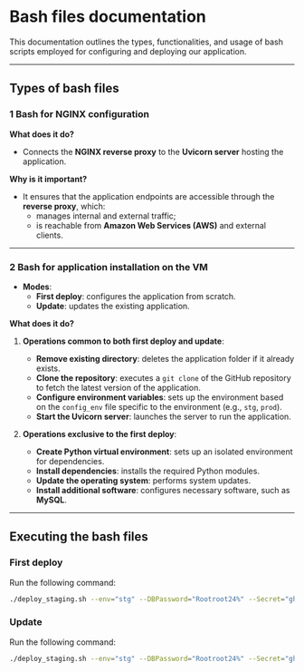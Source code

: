 # Bash files documentation

This documentation outlines the types, functionalities, and usage of bash scripts employed for configuring and deploying our application.

---

## Types of bash files

### &#x31;&#xFE0F; **Bash for NGINX configuration**

**What does it do?**
- Connects the **NGINX reverse proxy** to the **Uvicorn server** hosting the application.

**Why is it important?**
- It ensures that the application endpoints are accessible through the **reverse proxy**, which:
  - manages internal and external traffic;
  - is reachable from **Amazon Web Services (AWS)** and external clients.

---

### &#x32;&#xFE0F; **Bash for application installation on the VM**

- **Modes**:
  - **First deploy**: configures the application from scratch.
  - **Update**: updates the existing application.

**What does it do?**
1. **Operations common to both first deploy and update**:
   - **Remove existing directory**: deletes the application folder if it already exists.
   - **Clone the repository**: executes a `git clone` of the GitHub repository to fetch the latest version of the application.
   - **Configure environment variables**: sets up the environment based on the `config_env` file specific to the environment (e.g., `stg`, `prod`).
   - **Start the Uvicorn server**: launches the server to run the application.

2. **Operations exclusive to the first deploy**:
   - **Create Python virtual environment**: sets up an isolated environment for dependencies.
   - **Install dependencies**: installs the required Python modules.
   - **Update the operating system**: performs system updates.
   - **Install additional software**: configures necessary software, such as **MySQL**.

---

## Executing the bash files

### **First deploy**
Run the following command:
```bash
./deploy_staging.sh --env="stg" --DBPassword="Rootroot24%" --Secret="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" --ip="10.4.124.21" --update=true
```

### **Update**
Run the following command:
```bash
./deploy_staging.sh --env="stg" --DBPassword="Rootroot24%" --Secret="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" --ip="10.4.124.20" --update=false
```


